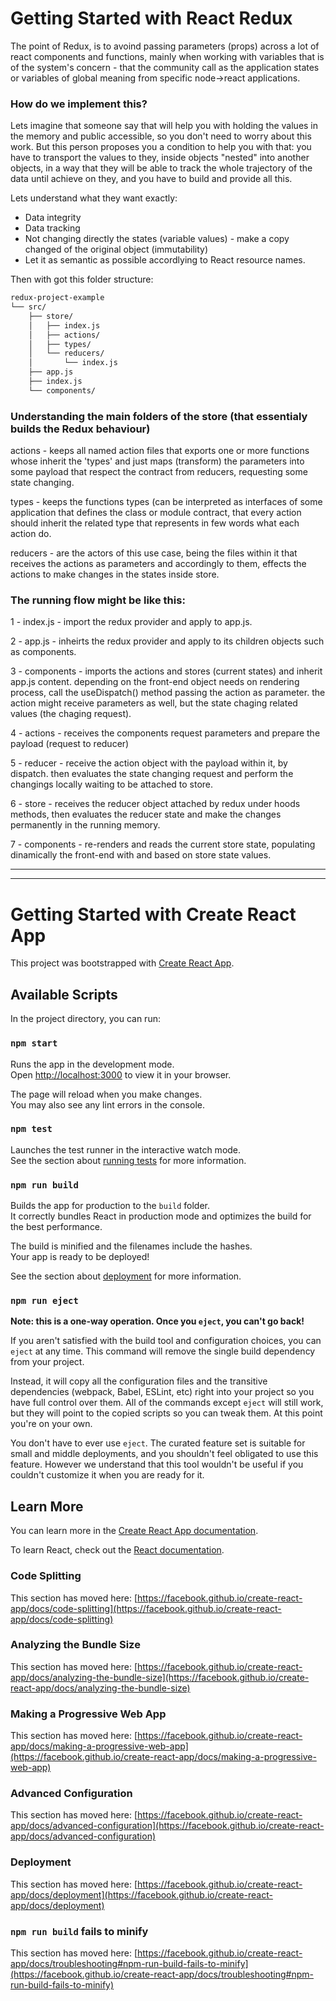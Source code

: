 # Getting Started with React Redux
The point of Redux, is to avoind passing parameters (props) across a lot of react components and functions, mainly when working with variables that is of the system's concern - that the community call as the application states or variables of global meaning from specific node->react applications.


### How do we implement this? 
Lets imagine that someone say that will help you with holding the values in the memory and public accessible, so you don't need to worry about this work.
But this person proposes you a condition to help you with that: you have to transport the values to they, inside objects "nested" into another objects, in a way that they will be able to track the whole trajectory of the data until achieve on they, and you have to build and provide all this.

Lets understand what they want exactly: 
* Data integrity
* Data tracking
* Not changing directly the states (variable values) - make a copy changed of the original object (immutability)
* Let it as semantic as possible accordlying to React resource names.

Then with got this folder structure: 
```bash
redux-project-example
└── src/
    ├── store/
    │   ├── index.js
    │   ├── actions/
    │   ├── types/
    │   └── reducers/
    │       └── index.js
    ├── app.js
    ├── index.js
    └── components/
```

### Understanding the main folders of the store (that essentialy builds the Redux behaviour)
  actions - keeps all named action files that exports one or more functions whose inherit the 'types' and just maps (transform) the parameters into some payload that respect the contract from reducers, requesting some state changing.
  
  types - keeps the functions types (can be interpreted as interfaces of some application that defines the class or module contract, that every action should inherit the related type that represents in few words what each action do.
  
  reducers - are the actors of this use case, being the files within it that receives the actions as parameters and accordingly to them, effects the actions to make changes in the states inside store.



### The running flow might be like this: 
  
  1 - index.js - import the redux provider and apply to app.js.
  
  2 - app.js - inheirts the redux provider and apply to its children objects such as components.
  
  3 - components - imports the actions and stores (current states) and inherit app.js content. 
    depending on the front-end object needs on rendering process, call the useDispatch() method passing the action as parameter.
    the action might receive parameters as well, but the state chaging related values (the chaging request).

  4 - actions - receives the components request parameters and prepare the payload (request to reducer)
  
  5 - reducer - receive the action object with the payload within it, by dispatch.
            then evaluates the state changing request and perform the changings locally waiting to be attached to store.

  6 - store - receives the reducer object attached by redux under hoods methods, 
          then evaluates the reducer state and make the changes permanently in the running memory.

  7 - components - re-renders and reads the current store state, populating dinamically the front-end with and based on store state values.
            
  
  
  



---------------------------------------------------------------------------------------------------
---------------------------------------------------------------------------------------------------
# Getting Started with Create React App

This project was bootstrapped with [Create React App](https://github.com/facebook/create-react-app).

## Available Scripts

In the project directory, you can run:

### `npm start`

Runs the app in the development mode.\
Open [http://localhost:3000](http://localhost:3000) to view it in your browser.

The page will reload when you make changes.\
You may also see any lint errors in the console.

### `npm test`

Launches the test runner in the interactive watch mode.\
See the section about [running tests](https://facebook.github.io/create-react-app/docs/running-tests) for more information.

### `npm run build`

Builds the app for production to the `build` folder.\
It correctly bundles React in production mode and optimizes the build for the best performance.

The build is minified and the filenames include the hashes.\
Your app is ready to be deployed!

See the section about [deployment](https://facebook.github.io/create-react-app/docs/deployment) for more information.

### `npm run eject`

**Note: this is a one-way operation. Once you `eject`, you can't go back!**

If you aren't satisfied with the build tool and configuration choices, you can `eject` at any time. This command will remove the single build dependency from your project.

Instead, it will copy all the configuration files and the transitive dependencies (webpack, Babel, ESLint, etc) right into your project so you have full control over them. All of the commands except `eject` will still work, but they will point to the copied scripts so you can tweak them. At this point you're on your own.

You don't have to ever use `eject`. The curated feature set is suitable for small and middle deployments, and you shouldn't feel obligated to use this feature. However we understand that this tool wouldn't be useful if you couldn't customize it when you are ready for it.

## Learn More

You can learn more in the [Create React App documentation](https://facebook.github.io/create-react-app/docs/getting-started).

To learn React, check out the [React documentation](https://reactjs.org/).

### Code Splitting

This section has moved here: [https://facebook.github.io/create-react-app/docs/code-splitting](https://facebook.github.io/create-react-app/docs/code-splitting)

### Analyzing the Bundle Size

This section has moved here: [https://facebook.github.io/create-react-app/docs/analyzing-the-bundle-size](https://facebook.github.io/create-react-app/docs/analyzing-the-bundle-size)

### Making a Progressive Web App

This section has moved here: [https://facebook.github.io/create-react-app/docs/making-a-progressive-web-app](https://facebook.github.io/create-react-app/docs/making-a-progressive-web-app)

### Advanced Configuration

This section has moved here: [https://facebook.github.io/create-react-app/docs/advanced-configuration](https://facebook.github.io/create-react-app/docs/advanced-configuration)

### Deployment

This section has moved here: [https://facebook.github.io/create-react-app/docs/deployment](https://facebook.github.io/create-react-app/docs/deployment)

### `npm run build` fails to minify

This section has moved here: [https://facebook.github.io/create-react-app/docs/troubleshooting#npm-run-build-fails-to-minify](https://facebook.github.io/create-react-app/docs/troubleshooting#npm-run-build-fails-to-minify)
